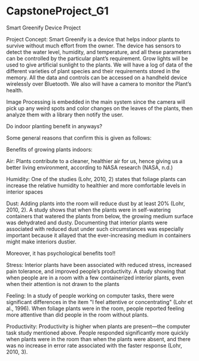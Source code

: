# CapstoneProject_G1
Smart Greenify Device Project


Project Concept: Smart Greenify is a device that helps indoor plants to survive without much effort from the owner. 
The device has sensors to detect the water level, humidity, and temperature, and all these parameters can be controlled by the particular plant’s requirement. Grow lights will be used to give artificial sunlight to the plants. We will have a log of data of the different varieties of plant species and their requirements stored in the memory. All the data and controls can be accessed on a handheld device wirelessly over Bluetooth. We also will have a camera to monitor the Plant’s health.

Image Processing is embedded in the main system since the camera will pick up any weird spots and color changes on the leaves of the plants, then analyze them with a library then notify the user.

Do indoor planting benefit in anyways? 

Some general reasons that confirm this is given as follows:

Benefits of growing plants indoors:

Air: Plants contribute to a cleaner, healthier air for us, hence giving us a better living environment, according to NASA research (NASA, n.d.)

Humidity: One of the studies (Lohr, 2010, 2) states that foliage plants can increase the relative humidity to healthier and more comfortable levels in interior spaces

Dust: Adding plants into the room will reduce dust by at least 20% (Lohr, 2010, 2). A study shows that when the plants were in self-watering containers that watered the plants from below, the growing medium surface was dehydrated and dusty. Documenting that interior plants were associated with reduced dust under such circumstances was especially important because it allayed that the ever-increasing medium in containers might make interiors dustier.

Moreover, it has psychological benefits too!!

Stress: Interior plants have been associated with reduced stress, increased pain tolerance, and improved people’s productivity. A study showing that when people are in a room with a few containerized interior plants, even when their attention is not drawn to the plants

Feeling: In a study of people working on computer tasks, there were significant differences in the item "I feel attentive or concentrating" (Lohr et al., 1996). When foliage plants were in the room, people reported feeling more attentive than did people in the room without plants.

Productivity: Productivity is higher when plants are present—the computer task study mentioned above. People responded significantly more quickly when plants were in the room than when the plants were absent, and there was no increase in error rate associated with the faster response (Lohr, 2010, 3).

